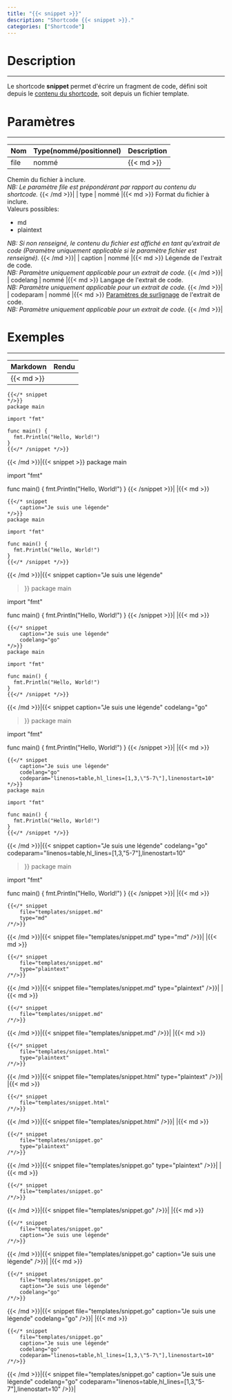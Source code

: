 ```yaml
---
title: "{{< snippet >}}"
description: "Shortcode {{< snippet >}}."
categories: ["Shortcode"]
---
```


# Description
---

Le shortcode **snippet** permet d'écrire un fragment de code, défini soit depuis le [contenu du shortcode](https://gohugo.io/templates/shortcode-templates/#inner), soit depuis un fichier template.

# Paramètres
---

| Nom | Type(nommé/positionnel) | Description |
| --- | ----------------------- | ----------- |
| file | nommé |{{< md >}}
Chemin du fichier à inclure.  
*NB: Le paramètre file est prépondérant par rapport au contenu du shortcode.*
{{< /md >}}|
| type | nommé |{{< md >}}
Format du fichier à inclure.  
Valeurs possibles:
  * md
  * plaintext

*NB: Si non renseigné, le contenu du fichier est affiché en tant qu'extrait de code (Paramètre uniquement applicable si le paramètre fichier est renseigné).*
{{< /md >}}|
| caption | nommé |{{< md >}}
Légende de l'extrait de code.  
*NB: Paramètre uniquement applicable pour un extrait de code.*
{{< /md >}}|
| codelang | nommé |{{< md >}}
Langage de l'extrait de code.  
*NB: Paramètre uniquement applicable pour un extrait de code.*
{{< /md >}}|
| codeparam | nommé |{{< md >}}
[Paramètres de surlignage](https://gohugo.io/content-management/syntax-highlighting/#highlighting-in-code-fences) de l'extrait de code.  
*NB: Paramètre uniquement applicable pour un extrait de code.*
{{< /md >}}|

# Exemples
---

| Markdown | Rendu |
| -------- | ----- |
|{{< md >}}
```
{{</* snippet
*/>}}
package main

import "fmt"

func main() {
  fmt.Println("Hello, World!")
}
{{</* /snippet */>}}
```
{{< /md >}}|{{< snippet >}}
package main

import "fmt"

func main() {
  fmt.Println("Hello, World!")
}
{{< /snippet >}}|
|{{< md >}}
```
{{</* snippet
    caption="Je suis une légende"
*/>}}
package main

import "fmt"

func main() {
  fmt.Println("Hello, World!")
}
{{</* /snippet */>}}
```
{{< /md >}}|{{< snippet
    caption="Je suis une légende"
>}}
package main

import "fmt"

func main() {
  fmt.Println("Hello, World!")
}
{{< /snippet >}}|
|{{< md >}}
```
{{</* snippet
    caption="Je suis une légende"
    codelang="go"
*/>}}
package main

import "fmt"

func main() {
  fmt.Println("Hello, World!")
}
{{</* /snippet */>}}
```
{{< /md >}}|{{< snippet
    caption="Je suis une légende"
    codelang="go"
>}}
package main

import "fmt"

func main() {
  fmt.Println("Hello, World!")
}
{{< /snippet >}}|
|{{< md >}}
```
{{</* snippet
    caption="Je suis une légende"
    codelang="go"
    codeparam="linenos=table,hl_lines=[1,3,\"5-7\"],linenostart=10"
*/>}}
package main

import "fmt"

func main() {
  fmt.Println("Hello, World!")
}
{{</* /snippet */>}}
```
{{< /md >}}|{{< snippet
    caption="Je suis une légende"
    codelang="go"
    codeparam="linenos=table,hl_lines=[1,3,\"5-7\"],linenostart=10"
>}}
package main

import "fmt"

func main() {
  fmt.Println("Hello, World!")
}
{{< /snippet >}}|
|{{< md >}}
```
{{</* snippet
    file="templates/snippet.md"
    type="md"
/*/>}}
```
{{< /md >}}|{{< snippet
    file="templates/snippet.md"
    type="md"
/>}}|
|{{< md >}}
```
{{</* snippet
    file="templates/snippet.md"
    type="plaintext"
/*/>}}
```
{{< /md >}}|{{< snippet
    file="templates/snippet.md"
    type="plaintext"
/>}}|
|{{< md >}}
```
{{</* snippet
    file="templates/snippet.md"
/*/>}}
```
{{< /md >}}|{{< snippet
    file="templates/snippet.md"
/>}}|
|{{< md >}}
```
{{</* snippet
    file="templates/snippet.html"
    type="plaintext"
/*/>}}
```
{{< /md >}}|{{< snippet
    file="templates/snippet.html"
    type="plaintext"
/>}}|
|{{< md >}}
```
{{</* snippet
    file="templates/snippet.html"
/*/>}}
```
{{< /md >}}|{{< snippet
    file="templates/snippet.html"
/>}}|
|{{< md >}}
```
{{</* snippet
    file="templates/snippet.go"
    type="plaintext"
/*/>}}
```
{{< /md >}}|{{< snippet
    file="templates/snippet.go"
    type="plaintext"
/>}}|
|{{< md >}}
```
{{</* snippet
    file="templates/snippet.go"
/*/>}}
```
{{< /md >}}|{{< snippet
    file="templates/snippet.go"
/>}}|
|{{< md >}}
```
{{</* snippet
    file="templates/snippet.go"
    caption="Je suis une légende"
/*/>}}
```
{{< /md >}}|{{< snippet
    file="templates/snippet.go"
    caption="Je suis une légende"
/>}}|
|{{< md >}}
```
{{</* snippet
    file="templates/snippet.go"
    caption="Je suis une légende"
    codelang="go"
/*/>}}
```
{{< /md >}}|{{< snippet
    file="templates/snippet.go"
    caption="Je suis une légende"
    codelang="go"
/>}}|
|{{< md >}}
```
{{</* snippet
    file="templates/snippet.go"
    caption="Je suis une légende"
    codelang="go"
    codeparam="linenos=table,hl_lines=[1,3,\"5-7\"],linenostart=10"
/*/>}}
```
{{< /md >}}|{{< snippet
    file="templates/snippet.go"
    caption="Je suis une légende"
    codelang="go"
    codeparam="linenos=table,hl_lines=[1,3,\"5-7\"],linenostart=10"
/>}}|

